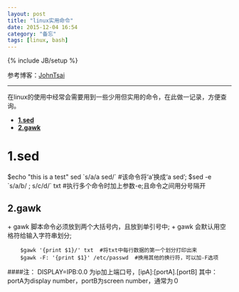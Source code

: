 ```yaml
---
layout: post
title: "linux实用命令"
date: 2015-12-04 16:54
category: "备忘"
tags: [linux, bash]
---
```

{% include JB/setup %}

参考博客：[JohnTsai](http://www.cnblogs.com/JohnTsai/p/4027229.html)

---

在linux的使用中经常会需要用到一些少用但实用的命令，在此做一记录，方便查询。

* [**1.sed**](#1)  
* [**2.gawk**](#2)

<h1 id="1">1.sed</h1>
	$echo "this is a test" sed `s/a/a sed/`  #该命令将‘a’换成‘a sed’;
	$sed -e `s/a/b/ ; s/c/d/` txt #执行多个命令时加上参数-e;且命令之间用分号隔开

<h2 id='2'>2.gawk</h2>
+ gawk 脚本命令必须放到两个大括号内，且放到单引号中;
+ gawk 会默认用空格符给输入字符串划分;  
		
		$gawk '{print $1}/' txt  #将txt中每行数据的第一个划分打印出来    
		$gawk -F: '{print $1}' /etc/passwd  #换用其他的换行符，可以加-F选项


####注：
DISPLAY=IPB:0.0 为ip加上端口号，[ipA]:[portA].[portB]
其中：portA为display number，portB为screen number，通常为０
